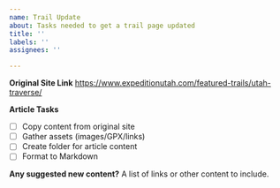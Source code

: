 ```yaml
---
name: Trail Update
about: Tasks needed to get a trail page updated
title: ''
labels: ''
assignees: ''

---
```


**Original Site Link**
https://www.expeditionutah.com/featured-trails/utah-traverse/

**Article Tasks**
- [ ] Copy content from original site
- [ ] Gather assets (images/GPX/links)
- [ ] Create folder for article content
- [ ] Format to Markdown

**Any suggested new content?**
A list of links or other content to include.
